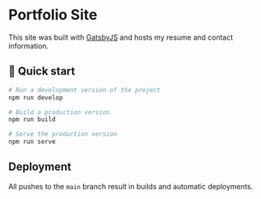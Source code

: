 # Portfolio Site

This site was built with [GatsbyJS](https://www.gatsbyjs.com) and hosts my resume and contact information.

## 🚀 Quick start

```sh
# Run a development version of the project
npm run develop

# Build a production version
npm run build

# Serve the production version
npm run serve
```

## Deployment

All pushes to the `main` branch result in builds and automatic deployments.